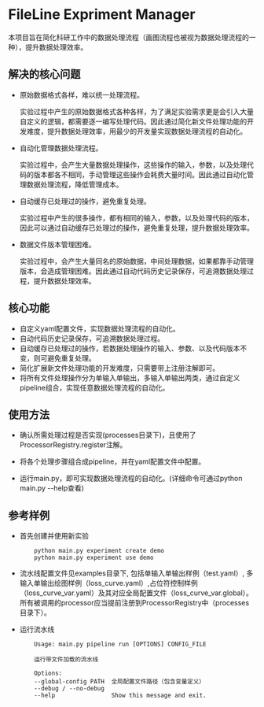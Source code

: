 # FileLine Expriment Manager

本项目旨在简化科研工作中的数据处理流程（画图流程也被视为数据处理流程的一种），提升数据处理效率。

## 解决的核心问题

- 原始数据格式各样，难以统一处理流程。

    实验过程中产生的原始数据格式各种各样，为了满足实验需求更是会引入大量自定义的逻辑，都需要逐一编写处理代码。因此通过简化新文件处理功能的开发难度，提升数据处理效率，用最少的开发量实现数据处理流程的自动化。

- 自动化管理数据处理流程。

    实验过程中，会产生大量数据处理操作，这些操作的输入，参数，以及处理代码的版本都各不相同，手动管理这些操作会耗费大量时间。因此通过自动化管理数据处理流程，降低管理成本。

- 自动缓存已处理过的操作，避免重复处理。

    实验过程中产生的很多操作，都有相同的输入，参数，以及处理代码的版本，因此可以通过自动缓存已处理过的操作，避免重复处理，提升数据处理效率。

- 数据文件版本管理困难。

    实验过程中，会产生大量同名的原始数据，中间处理数据，如果都靠手动管理版本，会造成管理困难。因此通过自动代码历史记录保存，可追溯数据处理过程，提升数据处理效率。

## 核心功能

- 自定义yaml配置文件，实现数据处理流程的自动化。
- 自动代码历史记录保存，可追溯数据处理过程。
- 自动缓存已处理过的操作，若数据处理操作的输入、参数、以及代码版本不变，则可避免重复处理。
- 简化扩展新文件处理功能的开发难度，只需要带上注册注解即可。
- 将所有文件处理操作分为单输入单输出，多输入单输出两类，通过自定义pipeline组合，实现任意数据处理流程的自动化。

## 使用方法

- 确认所需处理过程是否实现(processes目录下)，且使用了ProcessorRegistry.register注解。

- 将各个处理步骤组合成pipeline，并在yaml配置文件中配置。

- 运行main.py，即可实现数据处理流程的自动化。(详细命令可通过python main.py --help查看)

## 参考样例

- 首先创建并使用新实验

    ```
        python main.py experiment create demo
        python main.py experiment use demo
    ```

- 流水线配置文件见examples目录下, 包括单输入单输出样例（test.yaml）, 多输入单输出绘图样例（loss_curve.yaml）,占位符控制样例（loss_curve_var.yaml）及其对应全局配置文件（loss_curve_var.global）。所有被调用的processor应当提前注册到ProcessorRegistry中（processes目录下）。

- 运行流水线

    ```
        Usage: main.py pipeline run [OPTIONS] CONFIG_FILE

        运行带文件加载的流水线

        Options:
        --global-config PATH  全局配置文件路径（包含变量定义）
        --debug / --no-debug
        --help                Show this message and exit.
    ```